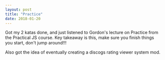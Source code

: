 ```yaml
---
layout: post
title: "Practice"
date: 2018-01-20
---
```


Got my 2 katas done, and just listened to Gordon's lecture on Practice from the Practical JS course. Key takeaway is this, make sure you finish things you start, don't jump around!!!

Also got the idea of eventually creating a discogs rating viewer system mod. 